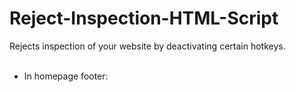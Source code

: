 # Reject-Inspection-HTML-Script

Rejects inspection of your website by deactivating certain hotkeys.
<br><br>
- In homepage footer: <i><script src="<b>path</b>/rc.js"></script></i>

